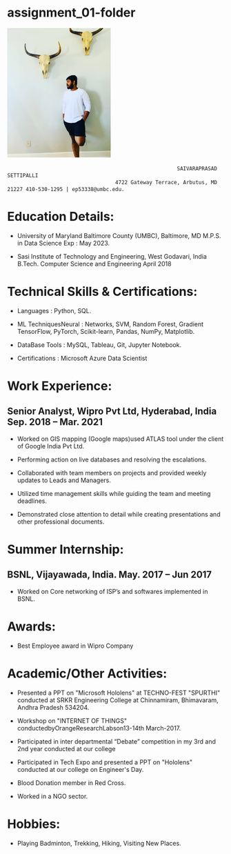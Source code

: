 # assignment_01-folder

<img src = "https://github.com/settipallis18/assignment_01-folder/blob/main/CEE92554-25FD-4C44-B6B6-41AB13754AC1_1_105_c.jpeg" height = 300/>

                                                           SAIVARAPRASAD SETTIPALLI
                                       4722 Gateway Terrace, Arbutus, MD 21227 410-530-1295 | ep53338@umbc.edu.            

# Education Details:

- University of Maryland Baltimore County (UMBC), Baltimore, MD
  M.P.S. in Data Science                                                        Exp : May 2023.

- Sasi Institute of Technology and Engineering, West Godavari, India B.Tech.
  Computer Science and Engineering                                                April 2018

# Technical Skills & Certifications: 

- Languages : Python, SQL.                                      
 
- ML TechniquesNeural : Networks, SVM, Random Forest, Gradient TensorFlow, PyTorch, Scikit-learn, Pandas, NumPy, Matplotlib.

- DataBase Tools : MySQL, Tableau, Git, Jupyter Notebook. 

- Certifications : Microsoft Azure Data Scientist

# Work Experience:

## Senior Analyst, Wipro Pvt Ltd, Hyderabad, India Sep. 2018 – Mar. 2021

- Worked on GIS mapping (Google maps)used ATLAS tool under the client of Google India Pvt Ltd.

- Performing action on live databases and resolving the escalations.

- Collaborated with team members on projects and provided weekly updates to Leads and Managers.

- Utilized time management skills while guiding the team and meeting deadlines.

- Demonstrated close attention to detail while creating presentations and other professional documents.

# Summer Internship:

## BSNL, Vijayawada, India.         May. 2017 – Jun 2017

- Worked on Core networking of ISP’s and softwares implemented in BSNL.

# Awards:

- Best Employee award in Wipro Company

# Academic/Other Activities:

- Presented a PPT on "Microsoft Hololens" at TECHNO-FEST "SPURTHI" conducted at SRKR Engineering College at Chinnamiram, Bhimavaram, Andhra Pradesh 534204.

- Workshop on "INTERNET OF THINGS" conductedbyOrangeResearchLabson13-14th March-2017.

- Participated in inter departmental “Debate” competition in my 3rd and 2nd year conducted at our college

- Participated in Tech Expo and presented a PPT on "Hololens" conducted at our college on Engineer's Day.

- Blood Donation member in Red Cross.

- Worked in a NGO sector.

# Hobbies:

- Playing Badminton, Trekking, Hiking, Visiting New Places.






  
